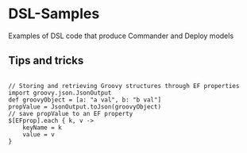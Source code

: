# DSL-Samples

Examples of DSL code that produce Commander and Deploy models

## Tips and tricks

<code>
// Storing and retrieving Groovy structures through EF properties
import groovy.json.JsonOutput
def groovyObject = [a: "a val", b: "b val"]
propValue = JsonOutput.toJson(groovyObject)
// save propValue to an EF property
$[EFprop].each { k, v ->
	keyName = k
	value = v
}
</code>



